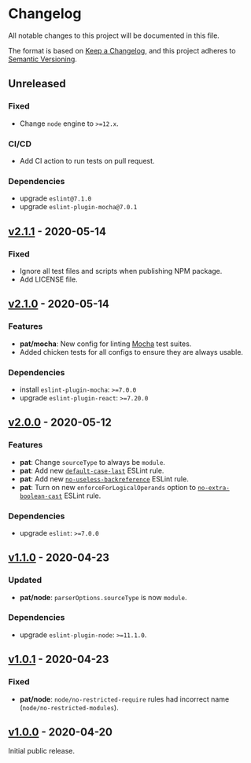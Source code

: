 # Changelog

All notable changes to this project will be documented in this file.

The format is based on [Keep a Changelog](https://keepachangelog.com/en/1.0.0/),
and this project adheres to [Semantic Versioning](https://semver.org/spec/v2.0.0.html).

## Unreleased

### Fixed

- Change `node` engine to `>=12.x`.

### CI/CD

- Add CI action to run tests on pull request.

### Dependencies

- upgrade `eslint@7.1.0`
- upgrade `eslint-plugin-mocha@7.0.1`

## [v2.1.1]() - 2020-05-14

### Fixed

- Ignore all test files and scripts when publishing NPM package.
- Add LICENSE file.

## [v2.1.0]() - 2020-05-14

### Features

- **pat/mocha**: New config for linting [Mocha][mocha] test suites.
- Added chicken tests for all configs to ensure they are always usable.

### Dependencies

- install `eslint-plugin-mocha`: `>=7.0.0`
- upgrade `eslint-plugin-react`: `>=7.20.0`

[mocha]: https://mochajs.org/

## [v2.0.0]() - 2020-05-12

### Features

- **pat**: Change `sourceType` to always be `module`.
- **pat**: Add new [`default-case-last`][default-case-last] ESLint rule.
- **pat**: Add new [`no-useless-backreference`][no-useless-backreference] ESLint rule.
- **pat**: Turn on new `enforceForLogicalOperands` option to [`no-extra-boolean-cast`][no-extra-boolean-cast] ESLint rule.

[default-case-last]: https://eslint.org/docs/rules/default-case-last
[no-extra-boolean-cast]: https://eslint.org/docs/rules/no-extra-boolean-cast
[no-useless-backreference]: https://eslint.org/docs/rules/no-useless-backreference

### Dependencies

- upgrade `eslint`: `>=7.0.0`

## [v1.1.0]() - 2020-04-23

### Updated

- **pat/node**: `parserOptions.sourceType` is now `module`.

### Dependencies

- upgrade `eslint-plugin-node`: `>=11.1.0`.

## [v1.0.1]() - 2020-04-23

### Fixed

- **pat/node**: `node/no-restricted-require` rules had incorrect name (`node/no-restricted-modules`).

## [v1.0.0]() - 2020-04-20

Initial public release.
